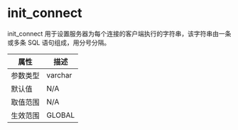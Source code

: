 # init_connect

init_connect 用于设置服务器为每个连接的客户端执行的字符串，该字符串由一条或多条 SQL 语句组成，用分号分隔。

| **属性** | **描述**  |
|--------|---------|
| 参数类型   | varchar |
| 默认值    | N/A     |
| 取值范围   | N/A     |
| 生效范围   | GLOBAL  |
